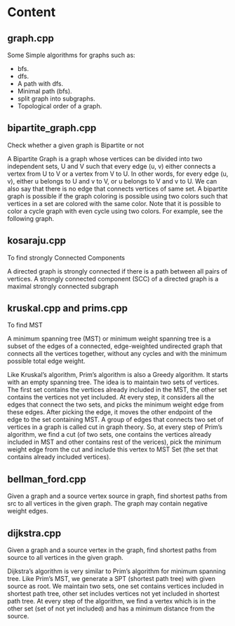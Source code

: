 # Content

## graph.cpp

Some Simple algorithms for graphs such as:
* bfs.
* dfs.
* A path with dfs.
* Minimal path (bfs).
* split graph into subgraphs.
* Topological order of a graph. 

## bipartite_graph.cpp

Check whether a given graph is Bipartite or not

A Bipartite Graph is a graph whose vertices can be divided into two independent sets, U and V such that every edge (u, v) either connects a vertex from U to V or a vertex from V to U. In other words, for every edge (u, v), either u belongs to U and v to V, or u belongs to V and v to U. We can also say that there is no edge that connects vertices of same set.
A bipartite graph is possible if the graph coloring is possible using two colors such that vertices in a set are colored with the same color. Note that it is possible to color a cycle graph with even cycle using two colors. For example, see the following graph.

## kosaraju.cpp

To find strongly Connected Components

A directed graph is strongly connected if there is a path between all pairs of vertices. A strongly connected component (SCC) of a directed graph is a maximal strongly connected subgraph

## kruskal.cpp and prims.cpp

To find MST 

A minimum spanning tree (MST) or minimum weight spanning tree is a subset of the edges of a connected, edge-weighted undirected graph that connects all the vertices together, without any cycles and with the minimum possible total edge weight.

Like Kruskal’s algorithm, Prim’s algorithm is also a Greedy algorithm. It starts with an empty spanning tree. The idea is to maintain two sets of vertices. The first set contains the vertices already included in the MST, the other set contains the vertices not yet included. At every step, it considers all the edges that connect the two sets, and picks the minimum weight edge from these edges. After picking the edge, it moves the other endpoint of the edge to the set containing MST.
A group of edges that connects two set of vertices in a graph is called cut in graph theory. So, at every step of Prim’s algorithm, we find a cut (of two sets, one contains the vertices already included in MST and other contains rest of the verices), pick the minimum weight edge from the cut and include this vertex to MST Set (the set that contains already included vertices).

## bellman_ford.cpp

Given a graph and a source vertex source in graph, find shortest paths from src to all vertices in the given graph. The graph may contain negative weight edges.

## dijkstra.cpp

Given a graph and a source vertex in the graph, find shortest paths from source to all vertices in the given graph.

Dijkstra’s algorithm is very similar to Prim’s algorithm for minimum spanning tree. Like Prim’s MST, we generate a SPT (shortest path tree) with given source as root. We maintain two sets, one set contains vertices included in shortest path tree, other set includes vertices not yet included in shortest path tree. At every step of the algorithm, we find a vertex which is in the other set (set of not yet included) and has a minimum distance from the source.